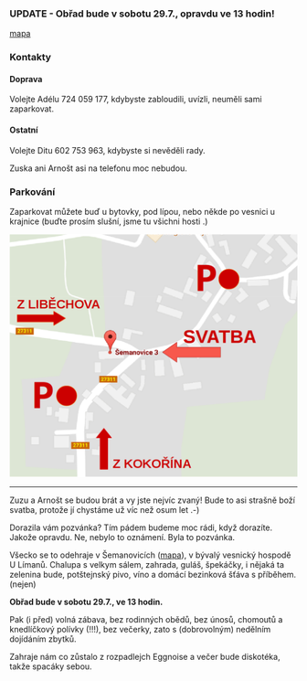 ### UPDATE - Obřad bude v sobotu 29.7., opravdu ve 13 hodin!

[mapa](https://mapy.cz/s/1Ml5f)

### Kontakty
#### Doprava
Volejte Adélu 724 059 177, kdybyste zabloudili, uvízli, neuměli sami zaparkovat.
#### Ostatní
Volejte Ditu 602 753 963, kdybyste si nevěděli rady.

Zuska ani Arnošt asi na telefonu moc nebudou.

### Parkování
Zaparkovat můžete buď u bytovky, pod lípou, nebo někde po vesnici u krajnice (buďte prosím slušní, jsme tu všichni hosti .)

![Image of Yaktocat](parkovani-sema.png)

-------------------

Zuzu a Arnošt se budou brát a vy jste nejvíc zvaný! Bude to asi strašně boží svatba, protože jí chystáme už víc než osum let .-) 

Dorazila vám pozvánka? Tím pádem budeme moc rádi, když dorazíte. Jakože opravdu. Ne, nebylo to oznámení. Byla to pozvánka.

Všecko se to odehraje v Šemanovicích ([mapa](https://mapy.cz/s/1Ml5f)), v bývalý vesnický hospodě U Límanů. Chalupa s velkym sálem, zahrada, guláš, špekáčky, i nějaká ta zelenina bude, potštejnský pivo, víno a domácí bezinková šťáva s příběhem. (nejen)

**Obřad bude v sobotu 29.7., ve 13 hodin.**

Pak (i před) volná zábava, bez rodinných obědů, bez únosů, chomoutů a knedlíčkový polívky (!!!), bez večerky, zato s (dobrovolným) nedělním dojídáním zbytků.

Zahraje nám co zůstalo z rozpadlejch Eggnoise a večer bude diskotéka, takže spacáky sebou.
